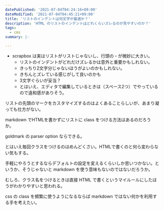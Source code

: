 ```yaml
---
datePublished: '2021-07-04T04:24:16+09:00'
dateModified: '2021-07-04T04:45:21+09:00'
title: 'リストのインデントは何文字が最適か？'
description: 'HTML のリストのインデントはどれくらいズレるのが見やすいのか？'
tags:
  - cms
summary: |-

---
```


- scrapbox は実はリストがリストじゃないし、行頭の・が微妙に大きい。
	- リストのインデントがどれだけズレるかは意外と重要かもしれない。
 	- きっちり2文字分じゃないほうがよいのかもしれない。
 	- きちんとズレている感じがして良いのかも
 	- 3文字ぐらいが妥当？
  - とはいえ、エディタで編集しているときは（スペース2つ）でやっているので違和感がありそう。

リストの先頭のマークをカスタマイズするのはよくあることらしいが、あまり凝っても仕方がない。

markdown でHTMLを書かずにリストに class をつける方法はあるのだろうか。

goldmark の parser option ならできる。

とはいえ毎回クラスをつけるのはめんどくさい。HTMLで書くのと何ら変わらない気もする。

手軽にやろうとするならデフォルトの設定を変えるくらいしか思いつかない。というか、そうじゃないと markdown を使う意味もないのではないだろうか。

むしろ、クラス名をつけるときは直接 HTML で書くというマイルールにしたほうがわかりやすいと思われる。

css の class を頻繁に使うようになるならば markdown ではない何かを利用する手を考えたい。

